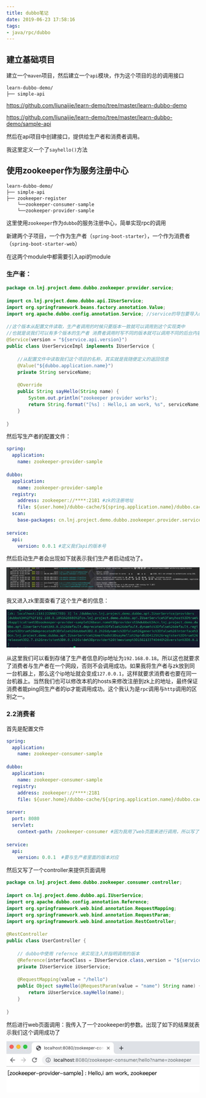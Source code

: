 ```yaml
---
title: dubbo笔记
date: 2019-06-23 17:58:16
tags: 
- java/rpc/dubbo
---
```


## 建立基础项目

建立一个`maven`项目，然后建立一个`api`模块，作为这个项目的总的调用接口

```
learn-dubbo-demo/
├── simple-api
```

https://github.com/liunaijie/learn-demo/tree/master/learn-dubbo-demo  

https://github.com/liunaijie/learn-demo/tree/master/learn-dubbo-demo/sample-api

然后在api项目中创建接口，提供给生产者和消费者调用。  

我这里定义一个了`sayhello()`方法

<!--more-->

## 使用zookeeper作为服务注册中心

```
learn-dubbo-demo/
├── simple-api
├── zookeeper-register
	└──zookeeper-consumer-sample
    └──zookeeper-provider-sample
```

这里使用`zookeeper`作为`dubbo`的服务注册中心，简单实现rpc的调用

新建两个子项目，一个作为生产者（`spring-boot-starter`），一个作为消费者  （`spring-boot-starter-web`）

在这两个module中都需要引入api的module

### 生产者：

```java
package cn.lnj.project.demo.dubbo.zookeeper.provider.service;

import cn.lnj.project.demo.dubbo.api.IUserService;
import org.springframework.beans.factory.annotation.Value;
import org.apache.dubbo.config.annotation.Service; //service的导包要导入dubbo的包，而不是spring的包

//这个版本从配置文件读取，生产者调用的时候只要版本一致就可以调用到这个实现类中
//也就是说我们可以有多个版本的生产者 消费者调用时写不同的版本就可以调用不同的后台内容
@Service(version = "${service.api.version}")
public class UserServiceImpl implements IUserService {
	
	//从配置文件中读取我们这个项目的名称，其实就是我随便定义的返回信息
	@Value("${dubbo.application.name}")
	private String serviceName;

	@Override
	public String sayHello(String name) {
		System.out.println("zookeeper provider works");
		return String.format("[%s] : Hello,i am work, %s", serviceName, name);
	}

}
```

然后写生产者的配置文件：

```yml
spring:
  application:
    name: zookeeper-provider-sample

dubbo:
  application:
    name: zookeeper-provider-sample
  registry:
    address: zookeeper://****:2181 #zk的注册地址
    file: ${user.home}/dubbo-cache/${spring.application.name}/dubbo.cache
  scan:
    base-packages: cn.lnj.project.demo.dubbo.zookeeper.provider.service #实现类的包，dubbo会扫描这个包下，我们如果把实现类放在这个包外就注册不了

service:
  api:
    version: 0.0.1 #定义我们api的版本号
```

然后启动生产者会出现如下就表示我们生产者启动成功了。

![zookeeper-provider](https://raw.githubusercontent.com/liunaijie/images/master/1562133824449.jpg)

我又进入zk里面查看了这个生产者的信息：

![zk-provider-info](https://raw.githubusercontent.com/liunaijie/images/master/1562134014446.jpg)

从这里我们可以看到存储了生产者信息的ip地址为`192.168.0.18`。所以这也就要求了消费者与生产者在一个网段，否则不会调用成功。如果我将生产者与zk放到同一台机器上，那么这个ip地址就会变成`127.0.0.1`，这样就要求消费者也要在同一台机器上。当然我们也可以修改本机的hosts来修改注册到zk上的地址，最终保证消费者能ping同生产者的ip才能调用成功。这个我认为是`rpc`调用与`http`调用的区别之一。

### 2.2消费者

首先是配置文件

```yml
spring:
  application:
    name: zookeeper-consumer-sample

dubbo:
  application:
    name: zookeeper-consumer-sample
  registry:
    address: zookeeper://****:2181
    file: ${user.home}/dubbo-cache/${spring.application.name}/dubbo.cache

server:
  port: 8080
  servlet:
    context-path: /zookeeper-consumer #因为我用了web页面来进行调用，所以写了一个上下文

service:
  api:
    version: 0.0.1  #要与生产者里面的版本对应
```

然后又写了一个controller来提供页面调用

```java
package cn.lnj.project.demo.dubbo.zookeeper.consumer.controller;

import cn.lnj.project.demo.dubbo.api.IUserService;
import org.apache.dubbo.config.annotation.Reference;
import org.springframework.web.bind.annotation.RequestMapping;
import org.springframework.web.bind.annotation.RequestParam;
import org.springframework.web.bind.annotation.RestController;

@RestController
public class UserController {
	
    // dubbo中使用 refernce 来实现注入并指明调用的版本
	@Reference(interfaceClass = IUserService.class,version = "${service.api.version}")
	private IUserService iUserService;

	@RequestMapping(value = "/hello")
	public Object sayHello(@RequestParam(value = "name") String name) {
		return iUserService.sayHello(name);
	}

}
```

然后进行web页面调用：我传入了一个zookeeper的参数。出现了如下的结果就表示我们这个调用成功了

![zk-consumer-web](https://raw.githubusercontent.com/liunaijie/images/master/1562134832228.jpg)

